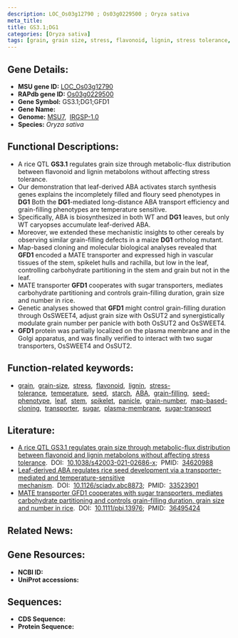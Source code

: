 ```yaml
---
description: LOC_Os03g12790 ; Os03g0229500 ; Oryza sativa
meta_title:
title: GS3.1;DG1
categories: [Oryza sativa]
tags: [grain, grain size, stress, flavonoid, lignin, stress tolerance, temperature, seed, starch, ABA, grain-filling,  ABA , seed phenotype, leaf, stem, spikelet, panicle, grain number, map-based cloning, transporter, sugar, plasma membrane, sugar transport]
---
```


## Gene Details:
- **MSU gene ID:** [LOC_Os03g12790](http://rice.uga.edu/cgi-bin/ORF_infopage.cgi?orf=LOC_Os03g12790)  
- **RAPdb gene ID:** [Os03g0229500](https://rapdb.dna.affrc.go.jp/locus/?name=Os03g0229500)  
- **Gene Symbol:** GS3.1;DG1;GFD1
- **Gene Name:**
- **Genome:**  [MSU7](http://rice.uga.edu/),&nbsp;&nbsp;[IRGSP-1.0](https://rapdb.dna.affrc.go.jp/download/irgsp1.html)
- **Species:** *Oryza sativa*

## Functional Descriptions:
   - A rice QTL **GS3.1** regulates grain size through metabolic-flux distribution between flavonoid and lignin metabolons without affecting stress tolerance.
   - Our demonstration that leaf-derived ABA activates starch synthesis genes explains the incompletely filled and floury seed phenotypes in **DG1** Both the **DG1**-mediated long-distance ABA transport efficiency and grain-filling phenotypes are temperature sensitive.
   - Specifically, ABA is biosynthesized in both WT and **DG1** leaves, but only WT caryopses accumulate leaf-derived ABA.
   - Moreover, we extended these mechanistic insights to other cereals by observing similar grain-filling defects in a maize **DG1** ortholog mutant.
   - Map-based cloning and molecular biological analyses revealed that **GFD1** encoded a MATE transporter and expressed high in vascular tissues of the stem, spikelet hulls and rachilla, but low in the leaf, controlling carbohydrate partitioning in the stem and grain but not in the leaf.
   - MATE transporter **GFD1** cooperates with sugar transporters, mediates carbohydrate partitioning and controls grain-filling duration, grain size and number in rice.
   - Genetic analyses showed that **GFD1** might control grain-filling duration through OsSWEET4, adjust grain size with OsSUT2 and synergistically modulate grain number per panicle with both OsSUT2 and OsSWEET4.
   - **GFD1** protein was partially localized on the plasma membrane and in the Golgi apparatus, and was finally verified to interact with two sugar transporters, OsSWEET4 and OsSUT2.

## Function-related keywords:
   - [grain](/tags/grain/),&nbsp;&nbsp;[grain-size](/tags/grain-size/),&nbsp;&nbsp;[stress](/tags/stress/),&nbsp;&nbsp;[flavonoid](/tags/flavonoid/),&nbsp;&nbsp;[lignin](/tags/lignin/),&nbsp;&nbsp;[stress-tolerance](/tags/stress-tolerance/),&nbsp;&nbsp;[temperature](/tags/temperature/),&nbsp;&nbsp;[seed](/tags/seed/),&nbsp;&nbsp;[starch](/tags/starch/),&nbsp;&nbsp;[ABA](/tags/ABA/),&nbsp;&nbsp;[grain-filling](/tags/grain-filling/),&nbsp;&nbsp;[seed-phenotype](/tags/seed-phenotype/),&nbsp;&nbsp;[leaf](/tags/leaf/),&nbsp;&nbsp;[stem](/tags/stem/),&nbsp;&nbsp;[spikelet](/tags/spikelet/),&nbsp;&nbsp;[panicle](/tags/panicle/),&nbsp;&nbsp;[grain-number](/tags/grain-number/),&nbsp;&nbsp;[map-based-cloning](/tags/map-based-cloning/),&nbsp;&nbsp;[transporter](/tags/transporter/),&nbsp;&nbsp;[sugar](/tags/sugar/),&nbsp;&nbsp;[plasma-membrane](/tags/plasma-membrane/),&nbsp;&nbsp;[sugar-transport](/tags/sugar-transport/)

## Literature:
   - [A rice QTL GS3.1 regulates grain size through metabolic-flux distribution between flavonoid and lignin metabolons without affecting stress tolerance](https://www.doi.org/10.1038/s42003-021-02686-x).&nbsp;&nbsp;DOI:&nbsp;&nbsp;[10.1038/s42003-021-02686-x](https://www.doi.org/10.1038/s42003-021-02686-x);&nbsp;&nbsp;PMID:&nbsp;&nbsp;[34620988](https://pubmed.ncbi.nlm.nih.gov/34620988/)
   - [Leaf-derived ABA regulates rice seed development via a transporter-mediated and temperature-sensitive mechanism](https://www.doi.org/10.1126/sciadv.abc8873).&nbsp;&nbsp;DOI:&nbsp;&nbsp;[10.1126/sciadv.abc8873](https://www.doi.org/10.1126/sciadv.abc8873);&nbsp;&nbsp;PMID:&nbsp;&nbsp;[33523901](https://pubmed.ncbi.nlm.nih.gov/33523901/)
   - [MATE transporter GFD1 cooperates with sugar transporters, mediates carbohydrate partitioning and controls grain-filling duration, grain size and number in rice](https://www.doi.org/10.1111/pbi.13976).&nbsp;&nbsp;DOI:&nbsp;&nbsp;[10.1111/pbi.13976](https://www.doi.org/10.1111/pbi.13976);&nbsp;&nbsp;PMID:&nbsp;&nbsp;[36495424](https://pubmed.ncbi.nlm.nih.gov/36495424/)

## Related News:

## Gene Resources:
- **NCBI ID:**  []()
- **UniProt accessions:** [](https://www.uniprot.org/uniprotkb//entry)

## Sequences:
- **CDS Sequence:**
- **Protein Sequence:**
